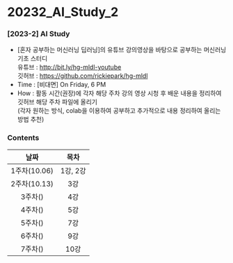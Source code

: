 # 20232_AI_Study_2
### [2023-2] AI Study

- [혼자 공부하는 머신러닝 딥러닝]의 유튜브 강의영상을 바탕으로 공부하는 머신러닝 기초 스터디
<br>유튜브 : http://bit.ly/hg-mldl-youtube
<br>깃허브 : https://github.com/rickiepark/hg-mldl
- Time : [비대면] On Friday, 6 PM
- How : 활동 시간(권장)에 각자 해당 주차 강의 영상 시청 후 배운 내용을 정리하여 깃허브 해당 주차 파일에 올리기
<br>(각자 원하는 방식, colab을 이용하여 공부하고 추가적으로 내용 정리하여 올리는 방법 추천)

### Contents
|날짜|목차|
|:--:|:--:|
|1주차(10.06)|1강, 2강|
|2주차(10.13)|3강|
|3주차()|4강|
|4주차()|5강|
|5주차()|7강|
|6주차()|9강|
|7주차()|10강|
